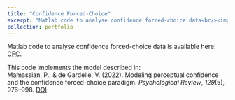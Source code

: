 ```yaml
---
title: "Confidence Forced-Choice"
excerpt: "Matlab code to analyse confidence forced-choice data<br/><img src='/images/mamassian_2022_fig07.png'>"
collection: portfolio
---
```


Matlab code to analyse confidence forced-choice data is available here: [CFC](https://github.com/mamassian/cfc).

This code implements the model described in: \
Mamassian, P., & de Gardelle, V. (2022). Modeling perceptual confidence and the confidence forced-choice paradigm. _Psychological Review_, _129_(5), 976–998. [DOI](https://doi.org/10.1037/rev0000312)
 
